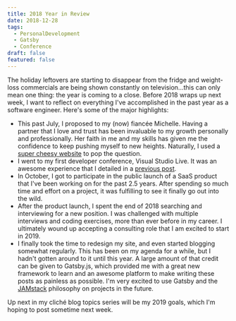 ```yaml
---
title: 2018 Year in Review
date: 2018-12-28
tags:
  - PersonalDevelopment
  - Gatsby
  - Conference
draft: false
featured: false
---
```


The holiday leftovers are starting to disappear from the fridge and weight-loss commercials are being shown constantly on television...this can only mean one thing: the year is coming to a close. Before 2018 wraps up next week, I want to reflect on everything I've accomplished in the past year as a software engineer. Here's some of the major highlights:

- This past July, I proposed to my (now) fiancée Michelle. Having a partner that I love and trust has been invaluable to my growth personally and professionally. Her faith in me and my skills has given me the confidence to keep pushing myself to new heights. Naturally, I used a [super cheesy website](https://elated-lewin-0309af.netlify.app/) to pop the question.
- I went to my first developer conference, Visual Studio Live. It was an awesome experience that I detailed in a [previous post](../visual-studio-live-2018).
- In October, I got to participate in the public launch of a SaaS product that I've been working on for the past 2.5 years. After spending so much time and effort on a project, it was fulfilling to see it finally go out into the wild.
- After the product launch, I spent the end of 2018 searching and interviewing for a new position. I was challenged with multiple interviews and coding exercises, more than ever before in my career. I ultimately wound up accepting a consulting role that I am excited to start in 2019.
- I finally took the time to redesign my site, and even started blogging somewhat regularly. This has been on my agenda for a while, but I hadn't gotten around to it until this year. A large amount of that credit can be given to Gatsby.js, which provided me with a great new framework to learn and an awesome platform to make writing these posts as painless as possible. I'm very excited to use Gatsby and the [JAMstack](https://jamstack.org/) philosophy on projects in the future.

Up next in my cliché blog topics series will be my 2019 goals, which I'm hoping to post sometime next week.
